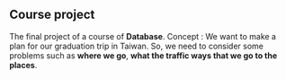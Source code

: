 ## Course project
The final project of a course of **Database**.
Concept : We want to make a plan for our graduation trip in Taiwan. So, we need to consider some problems such as **where we go**, **what the traffic ways that we go to the places**.
